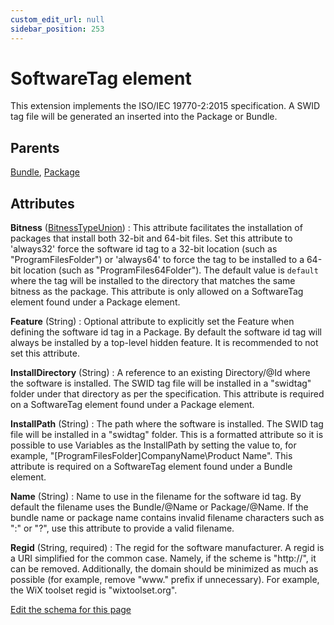 ```yaml
---
custom_edit_url: null
sidebar_position: 253
---
```

# SoftwareTag element
This extension implements the ISO/IEC 19770-2:2015 specification. A SWID tag file will be generated an inserted into the Package or Bundle.

## Parents
[Bundle](bundle.md), [Package](package.md)

## Attributes
**Bitness** ([BitnessTypeUnion](bitnesstype.md 'Values of this type will be "default", "always32" or "always64".'))
  : This attribute facilitates the installation of packages that install both 32-bit and 64-bit files. Set this attribute to 'always32' force the software id tag to a 32-bit location (such as "ProgramFilesFolder") or 'always64' to force the tag to be installed to a 64-bit location (such as "ProgramFiles64Folder").  The default value is `default` where the tag will be installed to the directory that matches the same bitness as the package.  This attribute is only allowed on a SoftwareTag element found under a Package element.

**Feature** (String)
  : Optional attribute to explicitly set the Feature when defining the software id tag in a Package. By default the software id tag will always be installed by a top-level hidden feature. It is recommended to not set this attribute.

**InstallDirectory** (String)
  : A reference to an existing Directory/@Id where the software is installed. The SWID tag file will be installed in a "swidtag" folder under that directory as per the specification. This attribute is required on a SoftwareTag element found under a Package element.

**InstallPath** (String)
  : The path where the software is installed. The SWID tag file will be installed in a "swidtag" folder. This is a formatted attribute so it is possible to use Variables as the InstallPath by setting the value to, for example, "[ProgramFilesFolder]CompanyName\Product Name". This attribute is required on a SoftwareTag element found under a Bundle element.

**Name** (String)
  : Name to use in the filename for the software id tag. By default the filename uses the Bundle/@Name or Package/@Name. If the bundle name or package name contains invalid filename characters such as ":" or "?", use this attribute to provide a valid filename.

**Regid** (String, required)
  : The regid for the software manufacturer. A regid is a URI simplified for the common case. Namely, if the scheme is "http://", it can be removed. Additionally, the domain should be minimized as much as possible (for example, remove "www." prefix if unnecessary).  For example, the WiX toolset regid is "wixtoolset.org".


[Edit the schema for this page](https://github.com/wixtoolset/web/blob/master/src/xsd4/wix.xsd)